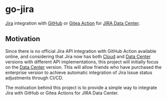 # go-jira

[Jira][4] integration with [GitHub][2] or [Gitea Action][3] for [JIRA Data Center][1].

[1]: https://www.atlassian.com/enterprise/data-center/jira
[2]: https://docs.github.com/en/actions
[3]: https://docs.gitea.com/usage/actions/overview
[4]: https://www.atlassian.com/software/jira

## Motivation

Since there is no official Jira API integration with GitHub Action available online, and considering that Jira now has both [Cloud][5] and [Data Center][1] versions with different API implementations, this project will initially focus on the [Data Center][1] version. This will allow friends who have purchased the enterprise version to achieve automatic integration of Jira Issue status adjustments through CI/CD.

The motivation behind this project is to provide a simple way to integrate Jira with GitHub or Gitea Actions for JIRA Data Center.

[5]: https://developer.atlassian.com/cloud/jira/platform/
